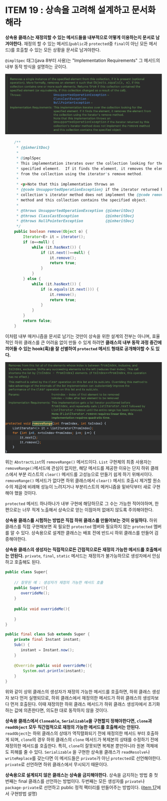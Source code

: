 # ITEM 19 : 상속을 고려해 설계하고 문서화해라

**상속용 클래스는 재정의할 수 있는 메서드들을 내부적으로 어떻게 이용하는지 문서로 남겨야한다.** 재정의 할 수 있는 메서드(`public`과 `protected`중 `final`이 아닌 모든 메서드)를 호출할 수 있는 모든 상황을 문서로 남겨야한다.

`@implSpec` 태그(java 8부터 사용)는 "Implementation Requirements" 그 메서드의 내부 동작 방식을 설명하는 곳이다.

![image-20210213000411182](./assets/image-20210213000411182.png)

```java
    /**
     * {@inheritDoc}
     *
     * @implSpec
     * This implementation iterates over the collection looking for the
     * specified element.  If it finds the element, it removes the element
     * from the collection using the iterator's remove method.
     *
     * <p>Note that this implementation throws an
     * {@code UnsupportedOperationException} if the iterator returned by this
     * collection's iterator method does not implement the {@code remove}
     * method and this collection contains the specified object.
     *
     * @throws UnsupportedOperationException {@inheritDoc}
     * @throws ClassCastException            {@inheritDoc}
     * @throws NullPointerException          {@inheritDoc}
     */
    public boolean remove(Object o) {
        Iterator<E> it = iterator();
        if (o==null) {
            while (it.hasNext()) {
                if (it.next()==null) {
                    it.remove();
                    return true;
                }
            }
        } else {
            while (it.hasNext()) {
                if (o.equals(it.next())) {
                    it.remove();
                    return true;
                }
            }
        }
        return false;
    }
```

이처럼 내부 매커니즘을 문서로 남기는 것만이 상속을 위한 설계의 전부는 아니며, 효율적인 하위 클래스를 큰 어려움 없이 만들 수 있게 하려면 **클래스의 내부 동작 과정 중간에 끼어들 수 있는 hook(훅)을 잘 선별하여 `protected` 메서드 형태로 공개해야할 수 도 있다.** 

![image-20210213001206045](./assets/image-20210213001206045.png)

위는 `AbstractList`의 `removeRange()` 메서드이다. `List` 구현체의 최종 사용자는 `removeRange()`메서드에 관심이 없지만, 해당 메서드를 제공한 이유는 단지 하위 클래스에서 부분 리스트의 `clear()` 메서드를 고성능으로 만들기 쉽게 하기 위해서이다. `removeRange()` 메서드가 없다면 하위 클래스에서 `clear()` 메서드 호출시 제거할 원소 수의 제곱에 비례해 성능이 느려지거나 부분리스트의 메커니즘을 밑바닥부터 새로 구현해야 했을 것이다.

`protected` 메서드 하나하나가 내부 구현에 해당하므로 그 수는 가능한 적어야하며, 한편으로는 너무 적게 노출해서 상속으로 얻는 이점마저 없애지 않도록 주의해야한다.



**상속용 클래스를 시험하는 방법은 직접 하위 클래스를 만들어보는 것이 유일하다.** 하위 클래스를 직접 구현해보면 꼭 필요한 `protected` 멤버와 필요하지 않는 `protected` 멤버를 알 수 있다.  상속용으로 설계한 클래스는 배포 전에 반드시 하위 클래스를 만들어 검증해야한다.



**상속용 클래스의 생성자는 직접적으로든 간접적으로든 재정의 가능한 메서드를 호출해서는 안된다.** `private`, `final`, `static` 메서드는 재정의가 불가능하므로 생성자에서 안심하고 호출해도 된다.

```java
public class Super{
  
  	// 잘못된 예 : 생성자가 재정의 가능한 메서드 호출
  	public Super(){
       overrideMe();
    }
  
  	public void overrideMe(){
      
    }
}
```

```java
public final class Sub extends Super {
  	private final Instant instant;
  	Sub() {
       instant = Instant.now();
    }
  
  	@Override public void overrideMe(){
      	System.out.println(instant);
    }
}
```

위와 같이 상위 클래스의 생성자가 재정의 가능한 메서드를 호출하면, 하위 클래스 생성자 보다 먼저 실행되므로, 하위 클래스에서 재정의한 메서드가 하위 클래스의 생성자보다 먼저 호출된다. 이때 재정의한 하위 클래스 메서드가 하위 클래스 생성자에서 초기화하는 값에 의존한다면, 의도한 대로 동작하지 않을 것이다.



**상속용 클래스에서 `Cloneable`, `Serializable`을 구현할지 정해야한다면, `clone`과 `readObject` 모두 직간접적으로 재정의 가능한 메서드를 호출해서는 안된다.** `readObject`는 하위 클래스의 상태가 역직렬화되기 전에 재정의한 메서드 부터 호출하게 되며, `clone`의 경우 하위 클래스의 `clone` 메서드가 복제본의 상태를 수정하기 전에 재정의한 메서드를 호출한다. 특히, `clone`이 잘못되면 복제본 뿐만아니라 원본 객체에도 피해를 줄 수 있다. `Serializable` 을 구현한 상속용 클래스가 `readResolve`나 `writeReplace`를 갖는다면 이 메서드들은 `private`가 아닌 `protected`로 선언해야한다. `private`로 선언하면 하위 클래스에서 무시되기 때문이다.

 **상속용으로 설계되지 않은 클래스는 상속을 금지해야한다.** 상속을 금지하는 방법 중 첫번째는 final 클래스를 선언하는 방법이다. 두번째는 모든 생성자를 `private`나 `package-private`로 선언하고 public 정적 팩터리를 만들어주는 방법이다. ([item 17](./2021-02-11-minimize-mutability.md)에서 구현방법 설명)

